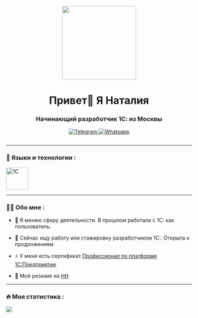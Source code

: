 

<div id="header" align="center">
  <img src="https://media.giphy.com/media/JRCl5NzZktObE4MQeD/giphy.gif" width="200"/>
</div>


<div id="header" align="center">
    <h1>Привет👋 Я Наталия  </h1>
    <h3>Начинающий разработчик 1С: из Москвы</h3>
</div>

<div id="socials" align="center">
 
  <a href="https://tlgg.ru/treshcheva_n">
    <img src="https://img.shields.io/badge/Telegram-blue?style=for-the-badge&logo=telegram&logoColor=white" alt="Telegram"/>
  </a> 
    <a href="https://wa.clck.bar/79035981130">
    <img src="https://img.shields.io/badge/WhatsApp-25D366?style=for-the-badge&logo=whatsapp&logoColor=white" alt="Whatsapp"/></a><p>
  <img src="https://komarev.com/ghpvc/?username=Nata7708&style=flat-square&color=blue" alt=""/>
 

</div>

---


### :hammer: Языки и технологии :

<div>
  <img src = "https://pgram.ru/wp-content/uploads/2018/01/1%D1%81.png" alt="1C" width="60"> 
</div>

---



### :woman_technologist: Обо мне :

- :open_book: Я меняю сферу деятельности. В прошлом работала с 1С: как пользователь. 

- :seedling: Сейчас ищу работу или стажировку разработчиком 1С:. Открыта к продложениям.

- :zap: У меня есть сертификат [Профессионал по платформе 1С:Предприятие](https://uc1.1c.ru/account/summary/?token=9eff7d438e180abad73b3498484dfa6b&ver=2)

- :briefcase: Моё резюме на [НН](https://hh.ru/resume/49ad674bff0c28a3f90039ed1f416c4a414846)


---

### :fire: Моя статистика :

![](http://github-profile-summary-cards.vercel.app/api/cards/profile-details?username=Nata7708&theme=default)
